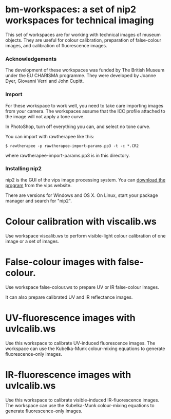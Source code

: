 # bm-workspaces: a set of nip2 workspaces for technical imaging

This set of workspaces are for working with technical images of museum
objects. They are useful for colour calibration, preparation of false-colour
images, and calibration of fluorescence images. 

### Acknowledgements

The development of these workspaces was funded by The British Museum under 
the EU CHARISMA programme. They were developed by Joanne Dyer, Giovanni Verri
and John Cupitt. 

### Import

For these workspace to work well, you need to take care importing images from 
your camera. The workspaces assume that the ICC profile attached to the image
will not apply a tone curve.

In PhotoShop, turn off everything you can, and select no tone curve. 

You can import with rawtherapee like this:

	$ rawtherapee -p rawtherapee-import-params.pp3 -t -c *.CR2

where rawtherapee-import-params.pp3 is in this directory. 

### Installing nip2

nip2 is the GUI of the vips image processing system. You can [download the
program](http://www.vips.ecs.soton.ac.uk/supported/current) from the vips
website.

There are versions for Windows and OS X. On Linux, start your package manager
and search for "nip2".

# Colour calibration with viscalib.ws

Use workspace viscalib.ws to perform visible-light colour calibration of one
image or a set of images.

# False-colour images with false-colour.

Use workspace false-colour.ws to prepare UV or IR false-colour images.

It can also prepare calibrated UV and IR reflectance images.

# UV-fluorescence images with uvlcalib.ws

Use this workspace to calibrate UV-induced fluorescence images. The workspace
can use the Kubelka-Munk colour-mixing equations to generate fluorescence-only
images. 

# IR-fluorescence images with uvlcalib.ws

Use this workspace to calibrate visible-induced IR-fluorescence images. The 
workspace can use the Kubelka-Munk colour-mixing equations to generate 
fluorescence-only images. 




